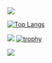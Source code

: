<img src="https://capsule-render.vercel.app/api?type=waving&color=timeGradient&height=150&section=header&text=Hyunjun%20GitHub&fontSize=70" />

[![Top Langs](https://github-readme-stats.vercel.app/api/top-langs/?username=buzz0331)](https://github.com/anuraghazra/github-readme-stats)

<a href="https://www.instagram.com/hyun._.un/"><img src="https://img.shields.io/badge/Instagram-E4405F?style=flat-square&logo=Instagram&logoColor=white&"/></a>
[![trophy](https://github-profile-trophy.vercel.app/?username=buzz0331)](https://github.com/ryo-ma/github-profile-trophy)

<img src="https://capsule-render.vercel.app/api?type=waving&color=timeGradient&height=150&section=footer&text=Thankyou!&fontSize=20" />


<!--
**buzz0331/buzz0331** is a ✨ _special_ ✨ repository because its `README.md` (this file) appears on your GitHub profile.

Here are some ideas to get you started:

- 🔭 I’m currently working on ...
- 🌱 I’m currently learning ...
- 👯 I’m looking to collaborate on ...
- 🤔 I’m looking for help with ...
- 💬 Ask me about ...
- 📫 How to reach me: ...
- 😄 Pronouns: ...
- ⚡ Fun fact: ...
-->
